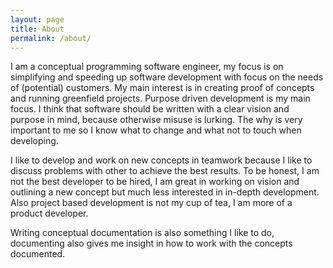 ```yaml
---
layout: page
title: About
permalink: /about/
---
```


I am a conceptual programming software engineer, my focus is on simplifying and speeding up software development with focus on the needs of (potential) customers. My main interest is in creating proof of concepts and running greenfield projects. Purpose driven development is my main focus. I think that software should be written with a clear vision and purpose in mind, because otherwise misuse is lurking. The why is very important to me so I know what to change and what not to touch when developing.

I like to develop and work on new concepts in teamwork because I like to discuss problems with other to achieve the best results. To be honest, I am not the best developer to be hired, I am great in working on vision and outlining a new concept but much less interested in in-depth development. Also project based development is not my cup of tea, I am more of a product developer.

Writing conceptual documentation is also something I like to do, documenting also gives me insight in how to work with the concepts documented.
